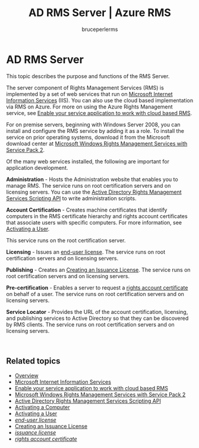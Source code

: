 ﻿---
# required metadata

title: AD RMS Server | Azure RMS
description: The server component of Rights Management Services (RMS) is implemented by a set of web services that run on Microsoft Internet Information Services.
keywords:
author: bruceperlerms
manager: mbaldwin
ms.date: 04/28/2016
ms.topic: article
ms.prod: azure
ms.service: rights-management
ms.technology: techgroup-identity
ms.assetid: a7f11e25-9d27-4083-b604-a2d437671d91

# optional metadata

#ROBOTS:
audience: developer
#ms.devlang:
ms.reviewer: shubhamp
ms.suite: ems
#ms.tgt_pltfrm:
#ms.custom:

---

# AD RMS Server

This topic describes the purpose and functions of the RMS Server.

The server component of Rights Management Services (RMS) is implemented by a set of web services that run on [Microsoft Internet Information Services](http://www.iis.net/overview) (IIS). You can also use the cloud based implementation via RMS on Azure. For more on using the Azure Rights Management service, see [Enable your service application to work with cloud based RMS](how_to_use_file_api_with_aadrm__cloud_.md).

For on premise servers, beginning with Windows Server 2008, you can install and configure the RMS service by adding it as a role. To install the service on prior operating systems, download it from the Microsoft download center at [Microsoft Windows Rights Management Services with Service Pack 2](http://www.microsoft.com/download/en/details.aspx?id=4909).

Of the many web services installed, the following are important for application development.

**Administration** - Hosts the Administration website that enables you to manage RMS. The service runs on root certification servers and on licensing servers. You can use the [Active Directory Rights Management Services Scripting API](https://msdn.microsoft.com/library/Bb968797) to write administration scripts.

**Account Certification** - Creates machine certificates that identify computers in the RMS certificate hierarchy and rights account certificates that associate users with specific computers. For more information, see [Activating a User](https://msdn.microsoft.com/library/Cc530378).

This service runs on the root certification server.

**Licensing** - Issues an [end-user license](rm.e_gly#_rm_end_user_license_gly). The service runs on root certification servers and on licensing servers.

**Publishing** - Creates an [Creating an Issuance License](https://msdn.microsoft.com/library/Aa362355). The service runs on root certification servers and on licensing servers.

**Pre-certification** - Enables a server to request a [rights account certificate](rm.r_gly#_rm_rights_account_certificate_gly) on behalf of a user. The service runs on root certification servers and on licensing servers.

**Service Locator**  - Provides the URL of the account certification, licensing, and publishing services to Active Directory so that they can be discovered by RMS clients. The service runs on root certification servers and on licensing servers.

 

## Related topics ##
* [Overview](ad_rms_overview.md)
* [Microsoft Internet Information Services](http://www.iis.net/overview)
* [Enable your service application to work with cloud based RMS](how_to_use_file_api_with_aadrm__cloud_.md)
* [Microsoft Windows Rights Management Services with Service Pack 2](http://www.microsoft.com/download/en/details.aspx?id=4909)
* [Active Directory Rights Management Services Scripting API](https://msdn.microsoft.com/library/Bb968797)
* [Activating a Computer](https://msdn.microsoft.com/library/Cc530377)
* [Activating a User](https://msdn.microsoft.com/library/Cc530378)
* [*end-user license*](rm.e_gly#_rm_end_user_license_gly)
* [Creating an Issuance License](https://msdn.microsoft.com/library/Aa362355)
* [*issuance license*](rm.i_gly#_rm_issuance_license_gly)
* [*rights account certificate*](rm.r_gly#_rm_rights_account_certificate_gly)
 

 
